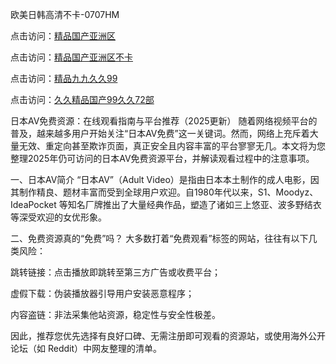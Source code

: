 欧美日韩高清不卡-0707HM

点击访问：<a href="https://gfd-5xg.pages.dev/">精品国产亚洲区</a>

点击访问：<a href="https://gda-c7m.pages.dev/">精品国产亚洲区不卡</a>

点击访问：<a href="https://gsd-agv.pages.dev/">精品九九久久99</a>

点击访问：<a href="https://vassv.pages.dev/">久久精品国产99久久72部</a>

日本AV免费资源：在线观看指南与平台推荐（2025更新）
随着网络视频平台的普及，越来越多用户开始关注“日本AV免费”这一关键词。然而，网络上充斥着大量无效、重定向甚至欺诈页面，真正安全且内容丰富的平台寥寥无几。本文将为您整理2025年仍可访问的日本AV免费资源平台，并解读观看过程中的注意事项。

一、日本AV简介
“日本AV”（Adult Video）是指由日本本土制作的成人电影，因其制作精良、题材丰富而受到全球用户欢迎。自1980年代以来，S1、Moodyz、IdeaPocket 等知名厂牌推出了大量经典作品，塑造了诸如三上悠亚、波多野结衣等深受欢迎的女优形象。

二、免费资源真的“免费”吗？
大多数打着“免费观看”标签的网站，往往有以下几类风险：

跳转链接：点击播放即跳转至第三方广告或收费平台；

虚假下载：伪装播放器引导用户安装恶意程序；

内容盗链：非法采集他站资源，稳定性与安全性极差。

因此，推荐您优先选择有良好口碑、无需注册即可观看的资源站，或使用海外公开论坛（如 Reddit）中网友整理的清单。
<span style="display:none;">[Canonical link](）</span>
